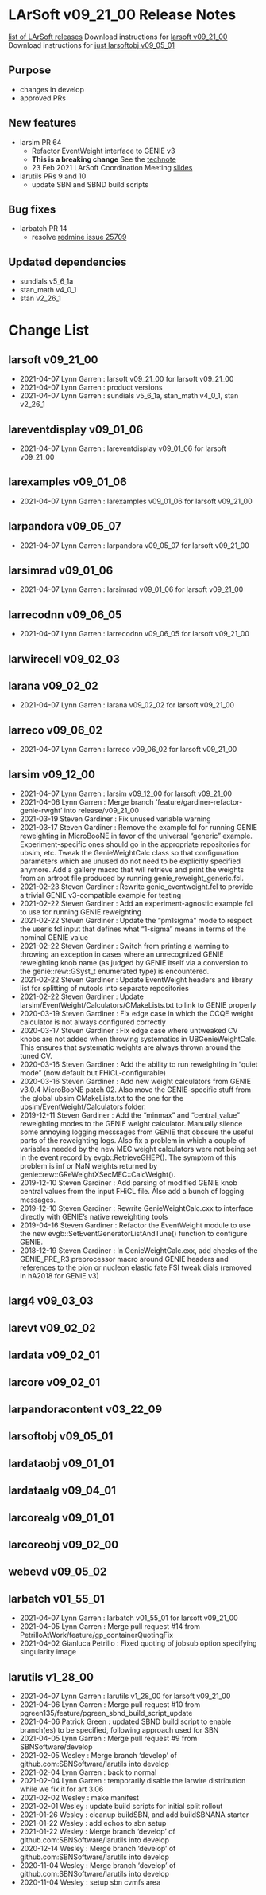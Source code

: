 LArSoft v09_21_00 Release Notes
======================================================================

[list of LArSoft releases](LArSoft_release_list)
Download instructions for [larsoft v09_21_00](http://scisoft.fnal.gov/scisoft/bundles/larsoft/v09_21_00/larsoft-v09_21_00.html)
Download instructions for [just larsoftobj v09_05_01](http://scisoft.fnal.gov/scisoft/bundles/larsoftobj/v09_05_01/larsoftobj-v09_05_01.html)

Purpose
--------------------

-   changes in develop
-   approved PRs

New features
------------------------------

-   larsim PR 64
    -   Refactor EventWeight interface to GENIE v3
    -   **This is a breaking change** See the [technote](https://cdcvs.fnal.gov/redmine/attachments/63586/genieweightcalc_technote.pdf)
    -   23 Feb 2021 LArSoft Coordination Meeting [slides](https://indico.fnal.gov/event/47983/contributions/209278/attachments/140332/176331/genie_v3_reweight_larsoft.pdf)
-   larutils PRs 9 and 10
    -   update SBN and SBND build scripts

Bug fixes
------------------------

-   larbatch PR 14
    -   resolve [redmine issue 25709](https://cdcvs.fnal.gov/redmine/issues/25709)

Updated dependencies
----------------------------------------------

-   sundials v5_6_1a
-   stan_math v4_0_1
-   stan v2_26_1

Change List
============================

larsoft v09_21_00
------------------------------------------

-   2021-04-07 Lynn Garren : larsoft v09_21_00 for larsoft v09_21_00
-   2021-04-07 Lynn Garren : product versions
-   2021-04-07 Lynn Garren : sundials v5_6_1a, stan_math v4_0_1, stan v2_26_1

lareventdisplay v09_01_06
----------------------------------------------------------

-   2021-04-07 Lynn Garren : lareventdisplay v09_01_06 for larsoft v09_21_00

larexamples v09_01_06
--------------------------------------------------

-   2021-04-07 Lynn Garren : larexamples v09_01_06 for larsoft v09_21_00

larpandora v09_05_07
------------------------------------------------

-   2021-04-07 Lynn Garren : larpandora v09_05_07 for larsoft v09_21_00

larsimrad v09_01_06
----------------------------------------------

-   2021-04-07 Lynn Garren : larsimrad v09_01_06 for larsoft v09_21_00

larrecodnn v09_06_05
------------------------------------------------

-   2021-04-07 Lynn Garren : larrecodnn v09_06_05 for larsoft v09_21_00

larwirecell v09_02_03
--------------------------------------------------

larana v09_02_02
----------------------------------------

-   2021-04-07 Lynn Garren : larana v09_02_02 for larsoft v09_21_00

larreco v09_06_02
------------------------------------------

-   2021-04-07 Lynn Garren : larreco v09_06_02 for larsoft v09_21_00

larsim v09_12_00
----------------------------------------

-   2021-04-07 Lynn Garren : larsim v09_12_00 for larsoft v09_21_00
-   2021-04-06 Lynn Garren : Merge branch ‘feature/gardiner-refactor-genie-rwght’ into release/v09_21_00
-   2021-03-19 Steven Gardiner : Fix unused variable warning
-   2021-03-17 Steven Gardiner : Remove the example fcl for running GENIE reweighting in MicroBooNE in favor of the universal “generic” example. Experiment-specific ones should go in the appropriate repositories for ubsim, etc. Tweak the GenieWeightCalc class so that configuration parameters which are unused do not need to be explicitly specified anymore. Add a gallery macro that will retrieve and print the weights from an artroot file produced by running genie_reweight_generic.fcl.
-   2021-02-23 Steven Gardiner : Rewrite genie_eventweight.fcl to provide a trivial GENIE v3-compatible example for testing
-   2021-02-22 Steven Gardiner : Add an experiment-agnostic example fcl to use for running GENIE reweighting
-   2021-02-22 Steven Gardiner : Update the “pm1sigma” mode to respect the user’s fcl input that defines what “1-sigma” means in terms of the nominal GENIE value
-   2021-02-22 Steven Gardiner : Switch from printing a warning to throwing an exception in cases where an unrecognized GENIE reweighting knob name (as judged by GENIE itself via a conversion to the genie::rew::GSyst_t enumerated type) is encountered.
-   2021-02-22 Steven Gardiner : Update EventWeight headers and library list for splitting of nutools into separate repositories
-   2021-02-22 Steven Gardiner : Update larsim/EventWeight/Calculators/CMakeLists.txt to link to GENIE properly
-   2020-03-19 Steven Gardiner : Fix edge case in which the CCQE weight calculator is not always configured correctly
-   2020-03-17 Steven Gardiner : Fix edge case where untweaked CV knobs are not added when throwing systematics in UBGenieWeightCalc. This ensures that systematic weights are always thrown around the tuned CV.
-   2020-03-16 Steven Gardiner : Add the ability to run reweighting in “quiet mode” (now default but FHiCL-configurable)
-   2020-03-16 Steven Gardiner : Add new weight calculators from GENIE v3.0.4 MicroBooNE patch 02. Also move the GENIE-specific stuff from the global ubsim CMakeLists.txt to the one for the ubsim/EventWeight/Calculators folder.
-   2019-12-11 Steven Gardiner : Add the “minmax” and “central_value” reweighting modes to the GENIE weight calculator. Manually silence some annoying logging messsages from GENIE that obscure the useful parts of the reweighting logs. Also fix a problem in which a couple of variables needed by the new MEC weight calculators were not being set in the event record by evgb::RetrieveGHEP(). The symptom of this problem is inf or NaN weights returned by genie::rew::GReWeightXSecMEC::CalcWeight().
-   2019-12-10 Steven Gardiner : Add parsing of modified GENIE knob central values from the input FHiCL file. Also add a bunch of logging messages.
-   2019-12-10 Steven Gardiner : Rewrite GenieWeightCalc.cxx to interface directly with GENIE’s native reweighting tools
-   2019-04-16 Steven Gardiner : Refactor the EventWeight module to use the new evgb::SetEventGeneratorListAndTune() function to configure GENIE.
-   2018-12-19 Steven Gardiner : In GenieWeightCalc.cxx, add checks of the GENIE_PRE_R3 preprocessor macro around GENIE headers and references to the pion or nucleon elastic fate FSI tweak dials (removed in hA2018 for GENIE v3)

larg4 v09_03_03
--------------------------------------

larevt v09_02_02
----------------------------------------

lardata v09_02_01
------------------------------------------

larcore v09_02_01
------------------------------------------

larpandoracontent v03_22_09
--------------------------------------------------------------

larsoftobj v09_05_01
------------------------------------------------

lardataobj v09_01_01
------------------------------------------------

lardataalg v09_04_01
------------------------------------------------

larcorealg v09_01_01
------------------------------------------------

larcoreobj v09_02_00
------------------------------------------------

webevd v09_05_02
----------------------------------------

larbatch v01_55_01
--------------------------------------------

-   2021-04-07 Lynn Garren : larbatch v01_55_01 for larsoft v09_21_00
-   2021-04-05 Lynn Garren : Merge pull request \#14 from PetrilloAtWork/feature/gp_containerQuotingFix
-   2021-04-02 Gianluca Petrillo : Fixed quoting of jobsub option specifying singularity image

larutils v1_28_00
------------------------------------------

-   2021-04-07 Lynn Garren : larutils v1_28_00 for larsoft v09_21_00
-   2021-04-06 Lynn Garren : Merge pull request \#10 from pgreen135/feature/pgreen_sbnd_build_script_update
-   2021-04-06 Patrick Green : updated SBND build script to enable branch(es) to be specified, following approach used for SBN
-   2021-04-05 Lynn Garren : Merge pull request \#9 from SBNSoftware/develop
-   2021-02-05 Wesley : Merge branch ‘develop’ of github.com:SBNSoftware/larutils into develop
-   2021-02-04 Lynn Garren : back to normal
-   2021-02-04 Lynn Garren : temporarily disable the larwire distribution while we fix it for art 3.06
-   2021-02-02 Wesley : make manifest
-   2021-02-01 Wesley : update build scripts for initial split rollout
-   2021-01-26 Wesley : cleanup buildSBN, and add buildSBNANA starter
-   2021-01-22 Wesley : add echos to sbn setup
-   2021-01-22 Wesley : Merge branch ‘develop’ of github.com:SBNSoftware/larutils into develop
-   2020-12-14 Wesley : Merge branch ‘develop’ of github.com:SBNSoftware/larutils into develop
-   2020-11-04 Wesley : Merge branch ‘develop’ of github.com:SBNSoftware/larutils into develop
-   2020-11-04 Wesley : setup sbn cvmfs area
